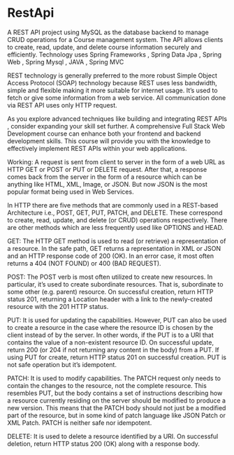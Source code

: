 # RestApi
A REST API project using MySQL as the database backend to manage CRUD operations for a Course management system. The API allows clients to create, read, update, and delete course information securely and efficiently.
Technology uses  Spring Frameworks , Spring Data Jpa , Spring Web , Spring Mysql , JAVA , Spring MVC

REST technology is generally preferred to the more robust Simple Object Access Protocol (SOAP) technology because REST uses less bandwidth, simple and flexible making it more suitable for internet usage. It’s used to fetch or give some information from a web service. All communication done via REST API uses only HTTP request.

As you explore advanced techniques like building and integrating REST APIs , consider expanding your skill set further. A comprehensive Full Stack Web Development course can enhance both your frontend and backend development skills. This course will provide you with the knowledge to effectively implement REST APIs within your web applications.

Working: A request is sent from client to server in the form of a web URL as HTTP GET or POST or PUT or DELETE request. After that, a response comes back from the server in the form of a resource which can be anything like HTML, XML, Image, or JSON. But now JSON is the most popular format being used in Web Services.


In HTTP there are five methods that are commonly used in a REST-based Architecture i.e., POST, GET, PUT, PATCH, and DELETE. These correspond to create, read, update, and delete (or CRUD) operations respectively. There are other methods which are less frequently used like OPTIONS and HEAD.



GET: The HTTP GET method is used to read (or retrieve) a representation of a resource. In the safe path, GET returns a representation in XML or JSON and an HTTP response code of 200 (OK). In an error case, it most often returns a 404 (NOT FOUND) or 400 (BAD REQUEST).



POST: The POST verb is most often utilized to create new resources. In particular, it’s used to create subordinate resources. That is, subordinate to some other (e.g. parent) resource. On successful creation, return HTTP status 201, returning a Location header with a link to the newly-created resource with the 201 HTTP status.


PUT: It is used for updating the capabilities. However, PUT can also be used to create a resource in the case where the resource ID is chosen by the client instead of by the server. In other words, if the PUT is to a URI that contains the value of a non-existent resource ID. On successful update, return 200 (or 204 if not returning any content in the body) from a PUT. If using PUT for create, return HTTP status 201 on successful creation. PUT is not safe operation but it’s idempotent.



PATCH: It is used to modify capabilities. The PATCH request only needs to contain the changes to the resource, not the complete resource. This resembles PUT, but the body contains a set of instructions describing how a resource currently residing on the server should be modified to produce a new version. This means that the PATCH body should not just be a modified part of the resource, but in some kind of patch language like JSON Patch or XML Patch. PATCH is neither safe nor idempotent.



DELETE: It is used to delete a resource identified by a URI. On successful deletion, return HTTP status 200 (OK) along with a response body.



